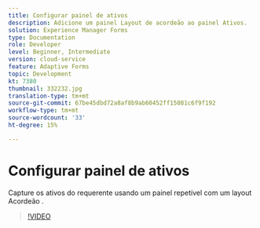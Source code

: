 ```yaml
---
title: Configurar painel de ativos
description: Adicione um painel Layout de acordeão ao painel Ativos.
solution: Experience Manager Forms
type: Documentation
role: Developer
level: Beginner, Intermediate
version: cloud-service
feature: Adaptive Forms
topic: Development
kt: 7380
thumbnail: 332232.jpg
translation-type: tm+mt
source-git-commit: 67be45dbd72a8af8b9ab60452ff15081c6f9f192
workflow-type: tm+mt
source-wordcount: '33'
ht-degree: 15%

---
```



# Configurar painel de ativos

Capture os ativos do requerente usando um painel repetível com um layout Acordeão .

>[!VIDEO](https://video.tv.adobe.com/v/332232?quality=12&learn=on)

